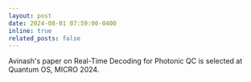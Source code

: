 ```yaml
---
layout: post
date: 2024-08-01 07:59:00-0400
inline: true
related_posts: false
---
```


Avinash's paper on Real-Time Decoding for Photonic QC is selected at Quantum OS, MICRO 2024.